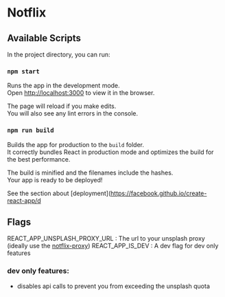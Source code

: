 # Notflix

## Available Scripts

In the project directory, you can run:

### `npm start`

Runs the app in the development mode.\
Open [http://localhost:3000](http://localhost:3000) to view it in the browser.

The page will reload if you make edits.\
You will also see any lint errors in the console.

### `npm run build`

Builds the app for production to the `build` folder.\
It correctly bundles React in production mode and optimizes the build for the best performance.

The build is minified and the filenames include the hashes.\
Your app is ready to be deployed!

See the section about [deployment](https://facebook.github.io/create-react-app/d

## Flags

REACT_APP_UNSPLASH_PROXY_URL : The url to your unsplash proxy (ideally use the [notflix-proxy](https://github.com/CastelloDev/notflix-unsplash-proxy))
REACT_APP_IS_DEV : A dev flag for dev only features

### dev only features:

- disables api calls to prevent you from exceeding the unsplash quota
